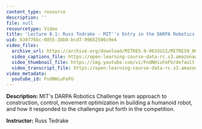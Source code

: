 ```yaml
---
content_type: resource
description: ''
file: null
resourcetype: Video
title: 'Lecture 8.1: Russ Tedrake - MIT''s Entry in the DARPA Robotics Challenge'
uid: 630776bc-0855-3bb8-bcd7-99652506c9e4
video_files:
  archive_url: https://archive.org/download/MITRES.9-003SU15/MITRES9_003SU15_Lecture_8-1_300k.mp4
  video_captions_file: https://open-learning-course-data-rc.s3.amazonaws.com/res-9-003-brains-minds-and-machines-summer-course-summer-2015/155fad6c1ba15c899bc1cf0baa734f6e_FndNHiuFeFU.vtt
  video_thumbnail_file: https://img.youtube.com/vi/FndNHiuFeFU/default.jpg
  video_transcript_file: https://open-learning-course-data-rc.s3.amazonaws.com/res-9-003-brains-minds-and-machines-summer-course-summer-2015/69e5f910c11bf2ac6e2a808e23fdc217_FndNHiuFeFU.pdf
video_metadata:
  youtube_id: FndNHiuFeFU
---
```


**Description:** MIT's DARPA Robotics Challenge team approach to construction, control, movement optimization in building a humanoid robot, and how it responded to the challenges put forth in the competition.

**Instructor:** Russ Tedrake